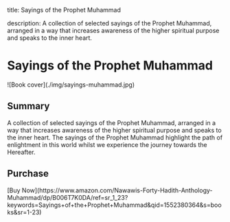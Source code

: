 title: Sayings of the Prophet Muhammad

description: A collection of selected sayings of the Prophet Muhammad, arranged in a way that increases awareness of the higher spiritual purpose and speaks to the inner heart. 

# Sayings of the Prophet Muhammad

<div markdown="1" class="cover-image">
![Book cover](./img/sayings-muhammad.jpg)
</div>

## Summary

A collection of selected sayings of the Prophet Muhammad, arranged in a way that increases awareness of the higher spiritual purpose and speaks to the inner heart. The sayings of the Prophet Muhammad highlight the path of enlightment in this world whilst we experience the journey towards the Hereafter.

## Purchase

<div markdown="3" class="purchase-link">
[Buy Now](https://www.amazon.com/Nawawis-Forty-Hadith-Anthology-Muhammad/dp/B006T7K0DA/ref=sr_1_23?keywords=Sayings+of+the+Prophet+Muhammad&qid=1552380364&s=books&sr=1-23)
</div>
